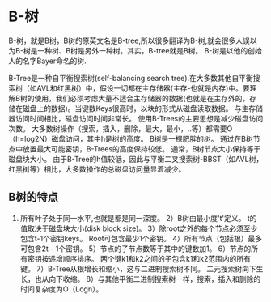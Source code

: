 # B-树

B-树，就是B树，B树的原英文名是B-tree,所以很多翻译为B-树,就会很多人误以为B-树是一种树、B树是另外一种树。其实，B-tree就是B树。
B-树是以他的创始人的名字Bayer命名的树.

B-Tree是一种自平衡搜索树(self-balancing search tree).在大多数其他自平衡搜索树（如AVL和红黑树）中，假设一切都在主存储器(主存-也就是内存)中。要理解B树的使用，我们必须考虑大量不适合主存储器的数据(也就是在主存外的，存储在磁盘上的数据)。当键数Keys很高时，以块的形式从磁盘读取数据。 与主存储器访问时间相比，磁盘访问时间非常长。 使用B-Trees的主要思想是减少磁盘访问次数。 大多数树操作（搜索，插入，删除，最大，最小，..等）都需要O（h=log2N）磁盘访问，其中h是树的高度。 B树是一棵肥胖的树。 通过在B树节点中放置最大可能密钥，B-Trees的高度保持较低。 通常，B树节点大小保持等于磁盘块大小。 由于B-Tree的h值较低，因此与平衡二叉搜索树-BBST（如AVL树，红黑树等）相比，大多数操作的总磁盘访问量显着减少。

## B树的特点

1. 所有叶子处于同一水平,也就是都是同一深度。
2）B树由最小度't'定义。 t的值取决于磁盘块大小(disk block size)。
3）除root之外的每个节点必须至少包含t-1个密钥keys。 Root可包含最少1个密钥。
4）所有节点（包括根）最多可包含2t  -  1个密钥。
5）节点的子节点数等于其中的键数加1。
6）节点的所有密钥按递增顺序排序。 两个键k1和k2之间的子包含k1和k2范围内的所有键。
7）B-Tree从根增长和缩小，这与二进制搜索树不同。 二元搜索树向下生长，也从向下收缩。
8）与其他平衡二进制搜索树一样，搜索，插入和删除的时间复杂度为O（Logn）。